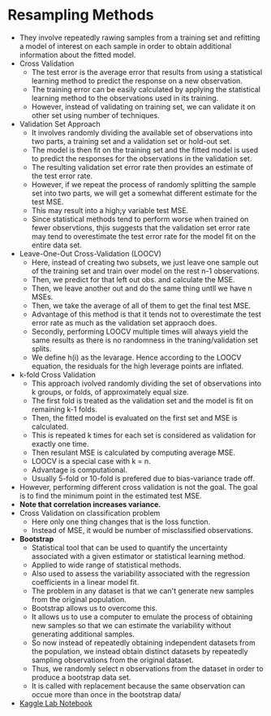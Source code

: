 # Resampling Methods
* They involve repeatedly rawing samples from a training set and refitting a model of interest on each sample in order to obtain additional information about the fitted model.
* Cross Validation
    * The test error is the average error that results from using a statistical learning method to predict the response on a new observation.
    * The training error can be easily calculated by applying the statistical learning method to the observations used in its training.
    * However, instead of validating on training set, we can validate it on other set using number of techniques.
* Validation Set Approach
    * It involves randomly dividing the available set of observations into two parts, a training set and a validation set or hold-out set.
    * The model is then fit on the training set and the fitted model is used to predict the responses for the observations in the validation set.
    * The resulting validation set error rate then provides an estimate of the test error rate.
    * However, if we repeat the process of randomly splitting the sample set into two parts, we will get a somewhat different estimate for the test MSE.
    * This may result into a high;y variable test MSE.
    * Since statistical methods tend to perform worse when trained on fewer observtions, thjis suggests that the validation set error rate may tend to overestimate the test error rate for the model fit on the entire data set.
* Leave-One-Out Cross-Validation (LOOCV)
    * Here, instead of creating two subsets, we just leave one sample out of the training set and train over model on the rest n-1 observations.
    * Then, we predict for that left out obs. and calculate the MSE.
    * Then, we leave another out and do the same thing untll we have n MSEs.
    * Then, we take the average of all of them to get the final test MSE.
    * Advantage of this method is that it tends not to overestimate the test error rate as much as the validation set appraoch does.
    * Secondly, performing LOOCV multiple times will always yield the same results as there is no randomness in the traning/validation set splits.
    * We define h(i) as the levarage. Hence according to the LOOCV equation, the residuals for the high leverage points are inflated.
* k-fold Cross Validation
    * This approach ivolved randomly dividing the set of observations into k groups, or folds, of approximately equal size.
    * The first fold is treated as the validation set and the model is fit on remaining k-1 folds.
    * Then, the fitted model is evaluated on the first set and MSE is calculated.
    * This is repeated k times for each set is considered as validation for exactly one time.
    * Then resulant MSE is calculated by computing average MSE.
    * LOOCV is a special case with k = n.
    * Advantage is computational.
    * Usually 5-fold or 10-fold is prefered due to bias-variance trade off.
* However, performing different cross validation is not the goal. The goal is to find the minimum point in the estimated test MSE.
* **Note that correlation increases variance.**
* Cross Validation on classification problem
    * Here only one thing changes that is the loss function.
    * Instead of MSE, it would be number of misclassified observations. 
* **Bootstrap**
    * Statistical tool that can be used to quantify the uncertainty associated with a given estimator or statistical learning method.
    * Applied to wide range of statistical methods.
    * Also used to assess the variability associated with the regression coefficients in a linear model fit.
    * The problem in any dataset is that we can't generate new samples from the original population.
    * Bootstrap allows us to overcome this.
    * It allows us to use a computer to emulate the process of obtaining new samples so that we can estimate the variability without generating additional samples.
    * So now instead of repeatedly obtaining independent datasets from the population, we instead obtain distinct datasets by repeatedly sampling observations from the original dataset.
    * Thus, we randomly select n observations from the dataset in order to produce a bootstrap data set.
    * It is called with replacement because the same observation can occue more than once in the bootstrap data/
* [Kaggle Lab Notebook]()